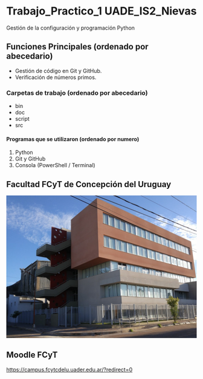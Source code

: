 # Trabajo_Practico_1 UADE_IS2_Nievas

Gestión de la configuración y programación Python

## Funciones Principales (ordenado por abecedario)
- Gestión de código en Git y GitHub.
- Verificación de números primos.

### Carpetas de trabajo (ordenado por abecedario)

- bin 
- doc 
- script
- src


#### Programas que se utilizaron (ordenado por numero)
1. Python 
2. Git y GitHub
3. Consola (PowerShell / Terminal)

## Facultad FCyT de Concepción del Uruguay

![Imagen FCyT](/imagen/FCyT.jpg)

## Moodle FCyT
https://campus.fcytcdelu.uader.edu.ar/?redirect=0
